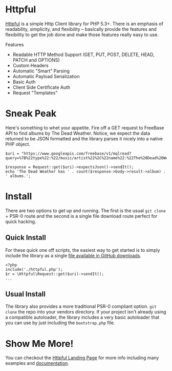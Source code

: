 # Httpful

[Httpful](http://phphttpclient.com) is a simple Http Client library for PHP 5.3+.  There is an emphasis of readability, simplicity, and flexibility – basically provide the features and flexibility to get the job done and make those features really easy to use.

Features

 - Readable HTTP Method Support (GET, PUT, POST, DELETE, HEAD, PATCH and OPTIONS)
 - Custom Headers
 - Automatic "Smart" Parsing
 - Automatic Payload Serialization
 - Basic Auth
 - Client Side Certificate Auth
 - Request "Templates"

# Sneak Peak

Here's something to whet your appetite.  Fire off a GET request to FreeBase API to find albums by The Dead Weather.  Notice, we expect the data returned to be JSON formatted and the library parses it nicely into a native PHP object.

    $uri = "https://www.googleapis.com/freebase/v1/mqlread?query=%7B%22type%22:%22/music/artist%22%2C%22name%22:%22The%20Dead%20Weather%22%2C%22album%22:%5B%5D%7D";
    
    $response = Request::get($uri)->expectsJson()->sendIt();
    echo 'The Dead Weather has ' . count($response->body->result->album) . ' albums.';

# Install

There are two options to get up and running.  The first is the usual `git clone` + PSR-0 route and the second is a single file download route perfect for quick hacking.

## Quick Install

For these quick one off scripts, the easiest way to get started is to simply include the library as a single [file available in GitHub downloads](https://github.com/downloads/nategood/httpful/httpful.php). 

    <?php
    include('./httpful.php');
    $r = \Httpful\Request::get($uri)->sendIt();
    ...
    
## Usual Install

The library also provides a more traditional PSR-0 compliant option.  `git clone` the repo into your vendors directory.  If your project isn't already using a compatible autoloader, the library includes a very basic autoloader that you can use by just including the `bootstrap.php` file.

# Show Me More!

You can checkout the [Httpful Landing Page](http://phphttpclient.com) for more info including many examples and  [documentation](http:://phphttpclient.com/docs).